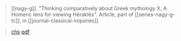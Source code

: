 > [[nagy-g]]. "Thinking comparatively about Greek mythology X, A Homeric lens for viewing Hēraklēs". Article, part of [[series-nagy-g-tc]], in [[journal-classical-inquiries]].

> [chs](https://classical-inquiries.chs.harvard.edu/thinking-comparatively-about-greek-mythology-x-a-homeric-lens-for-viewing-herakles/)
> [pdf](a/nagy-g-tc-10.pdf)